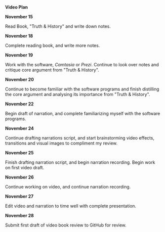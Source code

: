 **Video Plan**

**November 15**

Read Book, "Truth & History" and write down notes. 

**November 18**

Complete reading book, and write more notes. 

**November 19**

Work with the software, *Camtasia* or *Prezi*. Continue to look over notes and critique core argument from "Truth & History".

**November 20** 

Continue to become familiar with the software programs and finish distilling the core argument and analysing its importance from "Truth & History".

**November 22**

Begin draft of narration, and complete familiarizing myself with the software programs. 

**November 24**

Continue drafting narrations script, and start brainstorming video effects, transitions and visual images to compliment my review.

**November 25**

Finish drafting narration script, and begin narration recording. Begin work on first video draft. 

**November 26**

Continue working on video, and continue narration recording. 

**November 27**

Edit video and narration to time well with complete presentation.

**November 28**

Submit first draft of video book review to GitHub for review. 
